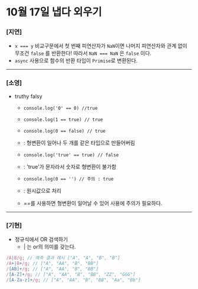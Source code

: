 # 10월 17일 냅다 외우기

### [지연]

- `x === y` 비교구문에서 첫 번째 피연산자가 `NaN`이면 나머지 피연산자와 관계 없이 무조건 `false` 를 반환한다! 따라서 `NaN === NaN` 은 `false` 이다.
- `async` 사용으로 함수의 반환 타입이 `Primise`로 변환된다.


<hr>

### [소영]
* truthy falsy
    - `console.log('0' == 0) //true` 
    - `console.log(1 == true) // true`
    - `console.log(0 == false) // true`
    - : 형변환이 일어나 두 개를 같은 타입으로 만들어버림

    - `console.log('true' == true) // false`
    - : 'true'가 문자라서 숫자로 형변환이 불가함

    - `console.log(0 == '') // 주의 : true`
    - : 원시값으로 처리

    - ==를 사용하면 형변환이 일어날 수 있어 사용에 주의가 필요하다.
<hr>

### [기현]
- 정규식에서 OR 검색하기
    - | 는 or의 의미를 갖는다.

```jsx
/A|B/g; // 예측 결과 예시 ["A", "A", "B", "B"]
/A+|B+/g; // ["A", "AA", "B", "BB"]
/[AB]+/g; // ["A", "AA", "B", "BB"]
/[A-Z]+/g; // ["A", "AA", "B", "BB", "ZZ", "GGG"]
/[A-Za-z]+/g; // ["A", "AA", "B", "BB", "Aa", "Bb"]
```
